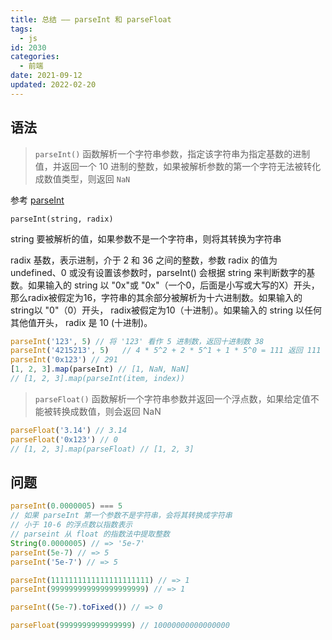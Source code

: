 ```yaml
---
title: 总结 —— parseInt 和 parseFloat
tags:
  - js
id: 2030
categories:
  - 前端
date: 2021-09-12
updated: 2022-02-20
---
```


## 语法

> `parseInt()` 函数解析一个字符串参数，指定该字符串为指定基数的进制值，并返回一个 10 进制的整数，如果被解析参数的第一个字符无法被转化成数值类型，则返回 `NaN`

参考 [parseInt](https://developer.mozilla.org/zh-CN/docs/Web/JavaScript/Reference/Global_Objects/parseInt)

`parseInt(string, radix)`

string 要被解析的值，如果参数不是一个字符串，则将其转换为字符串

radix 基数，表示进制，介于 2 和 36 之间的整数，参数 radix 的值为undefined、0 或没有设置该参数时，parseInt() 会根据 string 来判断数字的基数。如果输入的 string 以 "0x"或 "0x"（一个0，后面是小写或大写的X）开头，那么radix被假定为16，字符串的其余部分被解析为十六进制数。如果输入的 string以 "0"（0）开头， radix被假定为10（十进制）。如果输入的 string 以任何其他值开头， radix 是 10 (十进制)。

```js
parseInt('123', 5) // 将 '123' 看作 5 进制数，返回十进制数 38
parseInt('4215213', 5)   // 4 * 5^2 + 2 * 5^1 + 1 * 5^0 = 111 返回 111
parseInt('0x123') // 291
[1, 2, 3].map(parseInt) // [1, NaN, NaN]
// [1, 2, 3].map(parseInt(item, index))
```

> `parseFloat()` 函数解析一个字符串参数并返回一个浮点数，如果给定值不能被转换成数值，则会返回 NaN

```js
parseFloat('3.14') // 3.14
parseFloat('0x123') // 0
// [1, 2, 3].map(parseFloat) // [1, 2, 3]
```

## 问题

```js
parseInt(0.0000005) === 5
// 如果 parseInt 第一个参数不是字符串，会将其转换成字符串
// 小于 10-6 的浮点数以指数表示
// parseint 从 float 的指数法中提取整数
String(0.0000005) // => '5e-7'
parseInt(5e-7) // => 5
parseInt('5e-7') // => 5

parseInt(1111111111111111111111) // => 1
parseInt(999999999999999999999) // => 1

parseInt((5e-7).toFixed()) // => 0

parseFloat(9999999999999999) // 10000000000000000
```
